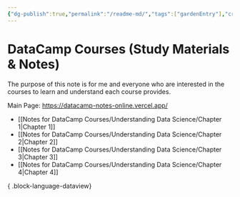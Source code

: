 ```yaml
---
{"dg-publish":true,"permalink":"/readme-md/","tags":["gardenEntry"],"created":"2024-04-23T17:44:36.198+08:00","updated":"2024-04-23T18:43:36.820+08:00"}
---
```


# DataCamp Courses (Study Materials & Notes)

The purpose of this note is for me and everyone who are interested in the courses to learn and understand each course provides. 

Main Page: https://datacamp-notes-online.vercel.app/

- [[Notes for DataCamp Courses/Understanding Data Science/Chapter 1\|Chapter 1]]
- [[Notes for DataCamp Courses/Understanding Data Science/Chapter 2\|Chapter 2]]
- [[Notes for DataCamp Courses/Understanding Data Science/Chapter 3\|Chapter 3]]
- [[Notes for DataCamp Courses/Understanding Data Science/Chapter 4\|Chapter 4]]

{ .block-language-dataview}